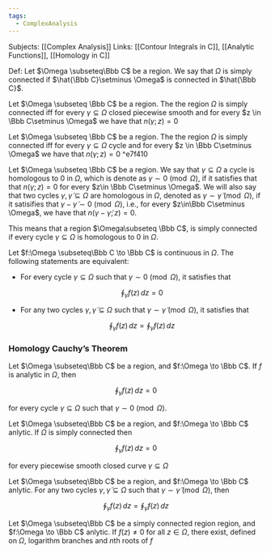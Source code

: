 ```yaml
---
tags:
  - ComplexAnalysis
---
```

Subjects: [[Complex Analysis]]
Links: [[Contour Integrals in C]], [[Analytic Functions]], [[Homology in C]]

Def: Let $\Omega \subseteq\Bbb C$ be a region. We say that $\Omega$ is simply connected if $\hat{\Bbb C}\setminus \Omega$ is connected in $\hat{\Bbb C}$.

Let $\Omega \subseteq \Bbb C$ be a region. The the region $\Omega$ is simply connected iff for every $\gamma\subseteq \Omega$ closed piecewise smooth and for every $z \in \Bbb C\setminus \Omega$ we have that $n(\gamma;z)= 0$

Let $\Omega \subseteq \Bbb C$ be a region. The the region $\Omega$ is simply connected iff for every $\gamma\subseteq \Omega$ cycle and for every $z \in \Bbb C\setminus \Omega$ we have that $n(\gamma;z)= 0$ ^e7f410

Let $\Omega \subseteq \Bbb C$ be a region. We say that $\gamma\subseteq \Omega$ a cycle is homologous to $0$ in $\Omega$, which is denote as $\gamma \sim 0 \pmod \Omega$, if it satisfies that that $n(\gamma; z) =0$ for every $z\in \Bbb C\setminus \Omega$. We will also say that two cycles $\gamma, \tilde \gamma \subseteq \Omega$ are homologous in $\Omega$, denoted as $\gamma \sim \tilde \gamma \pmod \Omega$, if it satisifies that ${\gamma -\tilde\gamma \sim 0 \pmod \Omega}$, i.e., for every $z\in\Bbb C\setminus \Omega$, we have that $n(\gamma-\tilde \gamma; z) =0$.

This means that a region $\Omega\subseteq \Bbb C$, is simply connected if every cycle $\gamma\subseteq\Omega$ is homologous to $0$ in $\Omega$.

Let $f:\Omega \subseteq\Bbb C \to \Bbb C$ is continuous in $\Omega$. The following statements are equivalent:

- For every cycle $\gamma\subseteq \Omega$ such that $\gamma \sim 0 \pmod \Omega$, it satisfies that
    
    $$ \oint_\gamma f(z) \, dz =0 $$
    
- For any two cycles $\gamma, \tilde \gamma \subseteq \Omega$ such that $\gamma \sim \tilde\gamma \pmod \Omega$, it satisfies that
    
    $$ \oint_\gamma f(z)\, dz = \oint_{\tilde \gamma} f(z)\, dz $$
    

### Homology Cauchy’s Theorem
Let $\Omega \subseteq\Bbb C$ be a region, and $f:\Omega \to \Bbb C$. If $f$ is analytic in $\Omega$, then

$$ \oint_\gamma f(z)\, dz =0 $$

for every cycle $\gamma \subseteq \Omega$ such that $\gamma \sim 0\pmod \Omega$.

Let $\Omega \subseteq\Bbb C$ be a region, and $f:\Omega \to \Bbb C$ anlytic. If $\Omega$ is simply connected then

$$ \oint_\gamma f(z) \, dz =0 $$

for every piecewise smooth closed curve $\gamma \subseteq \Omega$

Let $\Omega \subseteq\Bbb C$ be a region, and $f:\Omega \to \Bbb C$ anlytic. For any two cycles $\gamma, \tilde \gamma \subseteq \Omega$ such that ${\gamma \sim \tilde \gamma \pmod \Omega}$, then

$$ \oint_\gamma f(z)\, dz = \oint_{\tilde \gamma} f(z)\, dz $$

Let $\Omega \subseteq\Bbb C$ be a simply connected region region, and $f:\Omega \to \Bbb C$ anlytic. If $f(z)\ne 0$ for all ${z\in \Omega}$, there exist, defined on $\Omega$, logarithm branches and $n$th roots of $f$